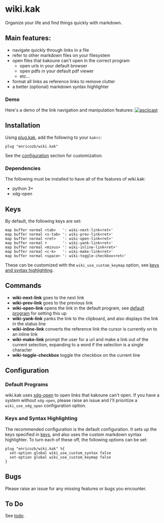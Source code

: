 # wiki.kak

Organize your life and find things quickly with markdown.

## Main features:
- navigate quickly through links in a file
- refer to other markdown files on your filesystem
- open files that kakoune can't open in the correct program
  - open urls in your default browser
  - open pdfs in your default pdf viewer 
  - etc...
- format all links as reference links to remove clutter
- a better (optional) markdown syntax highlighter

### Demo
Here's a demo of the link navigation and manipulation features:
[![asciicast](https://asciinema.org/a/391505.svg)][1]

## Installation
Using [plug.kak][2], add the following to your `kakrc`:
```
plug "enricozb/wiki.kak"
```
See the [configuration][3] section for customization.

### Dependencies
The following must be installed to have all of the features of wiki.kak:
- python 3+
- xdg-open

## Keys
By default, the following keys are set:
```
map buffer normal <tab>   ': wiki-next-link<ret>'
map buffer normal <s-tab> ': wiki-prev-link<ret>'
map buffer normal <ret>   ': wiki-open-link<ret>'
map buffer normal +       ': wiki-yank-link<ret>'
map buffer normal <minus> ': wiki-inline-link<ret>'
map buffer normal <c-k>   ': wiki-make-link<ret>'
map buffer normal <space> ': wiki-toggle-checkbox<ret>'
```
These can be customized with the `wiki_use_custom_keymap` option, see 
[keys and syntax highlighting][4].

## Commands
- **wiki-next-link** goes to the next link
- **wiki-prev-link** goes to the previous link
- **wiki-open-link** opens the link in the default program, see
  [default program][5] for setting this up
- **wiki-yank-link** yanks the link to the clipboard, and also displays the
  link in the status line
- **wiki-inline-link** converts the reference link the cursor is currently on
  to an inline link
- **wiki-make-link** prompt the user for a url and make a link out of the
  current selection, expanding to a word if the selection is a single character
- **wiki-toggle-checkbox** toggle the checkbox on the current line

## Configuration
### Default Programs
wiki.kak uses [xdg-open][6] to open links that kakoune can't open. If you have
a system without `xdg-open`, please raise an issue and I'll prioritize a
`wiki_use_xdg_open` configuration option.

### Keys and Syntax Highlighting
The recommended configuration is the default configuration. It sets up the
keys specified in [keys][7], and also uses the custom markdown syntax
highlighter. To turn each of these off, the following options can be set:
```
plug "enricozb/wiki.kak" %{
  set-option global wiki_use_custom_syntax false
  set-option global wiki_use_custom_keymap false
}
```

## Bugs
Please raise an issue for any missing features or bugs you encounter.

## To Do
See [todo][8].


[1]: https://asciinema.org/a/391505
[2]: https://github.com/robertmeta/plug.kak
[3]: #configuration
[4]: #keys-and-syntax-highlighting
[5]: #default-program
[6]: https://linux.die.net/man/1/xdg-open
[7]: #keys
[8]: todo.md
